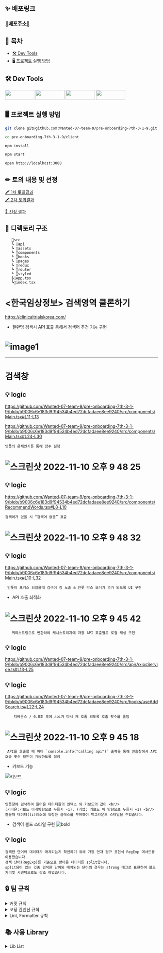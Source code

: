 ## **✨ 배포링크**

### [💙배포주소💙](https://pre-onboarding-7th-3-1-9.herokuapp.com)

## 📝 목차

- [🛠️ Dev Tools](https://github.com/Wanted-07-team-9/pre-onboarding-7th-2-2-9/wiki/_new?wiki%5Bname%5D=_Sidebar#%EF%B8%8F-dev-tools)
- [🖥 프로젝트 실행 방법](https://github.com/Wanted-07-team-9/pre-onboarding-7th-2-2-9/wiki/_new?wiki%5Bname%5D=_Sidebar#-%ED%94%84%EB%A1%9C%EC%A0%9D%ED%8A%B8-%EC%8B%A4%ED%96%89-%EB%B0%A9%EB%B2%95)

## 🛠️ Dev Tools

 <img height="32" width="96" src="https://img.shields.io/badge/TypeScript-3178C6?style=for-the-badge&logo=TypeScript&logoColor=white">
 <img height="32" width="96" src="https://img.shields.io/badge/HTML5-E34F26?style=for-the-badge&logo=HTML5&logoColor=white">
 <img height="32" width="96" src="https://img.shields.io/badge/styled-components-DB7093?style=flat&logo=styled-components&logoColor=white">
 <img height="32" width="96" src="https://img.shields.io/badge/npm-CB3837?logo=npm&logoColor=white&style=flat-square">

## **🖥 프로젝트 실행 방법**

```sh
git clone git@github.com:Wanted-07-team-9/pre-onboarding-7th-3-1-9.git

cd pre-onboarding-7th-3-1-9/client

npm install

npm start

open http://localhost:3000
```

## ✏ 토의 내용 및 선정

[🖍 1차 토의결과](https://github.com/Wanted-07-team-9/pre-onboarding-7th-3-1-9/discussions/1)  
[🖍 2차 토의결과](https://github.com/Wanted-07-team-9/pre-onboarding-7th-3-1-9/discussions/1)

[🥇 선정 결과](https://github.com/Wanted-07-team-9/pre-onboarding-7th-3-1-9/discussions/1)

## **📝 디렉토리 구조**

```
   📂src
   ┗ 📂api
   ┗ 📂assets
   ┗ 📂components
   ┗ 📂hooks
   ┗ 📂pages
   ┗ 📂redux
   ┗ 📂router
   ┗ 📂styled
   ┣📄App.tsx
   ┗📄index.tsx

```

# <한국임상정보> 검색영역 클론하기

https://clinicaltrialskorea.com/

- 질환명 검색시 API 호출 통해서 검색어 추천 기능 구현

# ![image1](https://user-images.githubusercontent.com/104307213/201096343-42063cbe-9a8f-4c23-b5ee-7f21c2680f5d.gif)

---

# 검색창

## 💡 logic

https://github.com/Wanted-07-team-9/pre-onboarding-7th-3-1-9/blob/b9006c6e183d9f94534b4ed72dcfadaee8ee9240/src/components/Main.tsx#L11-L13

https://github.com/Wanted-07-team-9/pre-onboarding-7th-3-1-9/blob/b9006c6e183d9f94534b4ed72dcfadaee8ee9240/src/components/Main.tsx#L24-L30

```
인풋의 온체인지를 통해 함수 실행
```

# ![스크린샷 2022-11-10 오후 9 48 25](https://user-images.githubusercontent.com/104307213/201096740-6d9b8c85-4602-49fe-9de4-f6bb6afe5824.png)

## 💡 logic

https://github.com/Wanted-07-team-9/pre-onboarding-7th-3-1-9/blob/b9006c6e183d9f94534b4ed72dcfadaee8ee9240/src/components/RecommendWords.tsx#L8-L10

```
검색어가 없을 시 “검색어 없음” 표출
```

# ![스크린샷 2022-11-10 오후 9 48 32](https://user-images.githubusercontent.com/104307213/201097348-e3996839-4fd3-4af1-802a-456b4766a6db.png)

## 💡 logic

https://github.com/Wanted-07-team-9/pre-onboarding-7th-3-1-9/blob/b9006c6e183d9f94534b4ed72dcfadaee8ee9240/src/components/Main.tsx#L10-L32

```
 인풋이 포커스 되었을때 검색어 창 노출 & 인풋 박스 보더가 추가 되도록 UI 구현
```

- API 호출 최적화

# ![스크린샷 2022-11-10 오후 9 45 42](https://user-images.githubusercontent.com/104307213/201096796-f4d31e33-f12e-413c-b503-ce9e61878290.png)

```
   쿼리스트링으로 변환하여 캐시스토리지에 저장 API 호출별로 로컬 캐싱 구현
```

## 💡 logic

https://github.com/Wanted-07-team-9/pre-onboarding-7th-3-1-9/blob/b9006c6e183d9f94534b4ed72dcfadaee8ee9240/src/api/AxiosService.ts#L13-L25

## 💡 logic

https://github.com/Wanted-07-team-9/pre-onboarding-7th-3-1-9/blob/b9006c6e183d9f94534b4ed72dcfadaee8ee9240/src/hooks/useAddSearch.ts#L22-L24

```
    디바운스 / 0.8초 후에 api가 다시 재 호줄 되도록 호출 횟수를 줄임
```

# ![스크린샷 2022-11-10 오후 9 45 18](https://user-images.githubusercontent.com/104307213/201096843-0e5beada-5da2-4c60-aa66-0090903c748a.png)

```
 API를 호출할 때 마다 `console.info("calling api")` 출력을 통해 콘솔창에서 API 호출 횟수 확인이 가능하도록 설정
```

- 키보드 기능

![키보드](https://user-images.githubusercontent.com/104307213/201297161-b148346a-b628-43a4-a23c-884432e492c6.gif)

## 💡 logic

```
인풋창에 검색하여 들어온 데이터들의 인덱스 와 키보드의 값이 <br/>
(키다운:키보드 아래방향으로 누를시 -1), (키업: 키보드 위 방향으로 누를시 +1) <br/> 같을때 데이터(li)요소에 특정한 클래스를 부여하여 백그라운드 스타일을 주었습니다.

```

- 검색어 볼드 스타일 구현
  ![bold](https://user-images.githubusercontent.com/104307213/201340885-d3595022-956b-4edb-be7b-d4d1a4bbd84a.gif)

## 💡 logic

```
검색한 단어와 데이터가 매치되는지 확인하기 위해 가장 먼져 정규 표현식 RegExp 메서드를 이용했습니다.
검색 단어(RegExp)를 기준으로 받아온 데이터를 split합니다.
split되어 있는 것중 검색한 단어와 매치되는 단어의 경우는 strong 태그로 표현하여 볼드 처리및 시멘틱으로도 강조 하였습니다.
```

## 🔒 팀 규칙

<details>
<summary>커밋 규칙</summary>
<div markdown="1">

## commit message 규칙

⭐ feat : 새로운 기능에 대한 커밋

🎨 ui : 새로운 CSS관련 디자인에 대한 커밋

🛠 fix : 버그 수정에 대한 커밋

🧱 build : 빌드 관련 파일 수정에 대한 커밋

👏 chore : 파일 이동, 파일명 수정, 변수 제거 등의 자잘한 수정에 대한 커밋

⚒ refactor : 코드 리팩토링에 대한 커밋

📝 style : 공백 제거와 같은, 코드 스타일 혹은 포맷 등에 관한 커밋

✏ docs : 문서 수정에 대한 커밋

💡 ci : CI관련 설정 수정에 대한 커밋

🚫 제목 끝에 마침표 금지 ⚠ 무엇을 했는지 명확하게 작성

🚫 제목 끝에 마침표 금지
⚠ 무엇을 했는지 명확하게 작성

</div>
</details>

<details>
<summary>코딩 컨벤션 규칙</summary>
<div markdown="1">

## 코딩 컨벤션

- 컴포넌트의 ID사용은 지양한다.
- react의 state는 여러개 사용시 최소 집합을 찾아 사용한다.
- 컴포넌트의 이벤트에서 불필요한 익명함수를 사용하지 않는다. (예시: 함수의 인자가 event 하나인 경우)
- 코드를 설명하는 주석은 가급적 사용하지 않는다.
- 상수는 영문 대문자 스네이크 표기법(Snake case)를 사용한다.(예시: SYMBOLIC_CONSTANTS)
- 반환 값이 불린인 함수는 'is'로 시작한다
- 반환 값의 유무를 이용하는 변수는 has로 시작한다
- const와 let은 사용 시점에 선언 및 할당한다.
- 함수는 사용 전에 선언해야 하며, 함수 선언문은 변수 선언문 다음에 오도록 한다.
- 이벤트 핸들러는 'on'으로 시작한다.
- 한 줄짜리 블록일 경우라도 {}를 생략하지 않으며 명확히 줄 바꿈 하여 사용한다.

</div>
</details>

<details>
<summary>Lint, Formatter 규칙</summary>
<div markdown="1">

## Prettier, ESLint 규칙

##### prettier

```
  printWidth: 100, // printWidth default 80 => 100 으로 변경
  singleQuote: true, // "" => ''
  arrowParens: 'avoid', // arrow function parameter가 하나일 경우 괄호 생략
```

##### ESLint

```
  printWidth: 100, // printWidth default 80 => 100 으로 변경
  singleQuote: true, // "" => ''
  arrowParens: 'avoid', // arrow function parameter가 하나일 경우 괄호 생략
```

</div>
</details>

## 📚 사용 Library

<details>
<summary>Lib List</summary>
<div markdown="1">

### 공통 Lib

- eslint
- eslint-config-prettier
- husky
- prettier

### production

- react-router-dom
- axios

### dev

- tailwindcss
</div>
</details>
